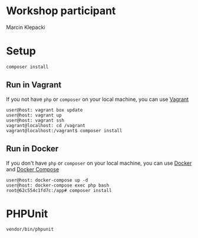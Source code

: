 # Workshop participant

Marcin Klepacki  

# Setup

```
composer install
```

## Run in Vagrant

If you not have `php` or `composer` on your local machine, you can use [Vagrant](https://www.vagrantup.com/downloads.html)

```
user@host: vagrant box update
user@host: vagrant up
user@host: vagrant ssh
vagrant@localhost: cd /vagrant
vagrant@localhost:/vagrant$ composer install
```

## Run in Docker

If you don't have `php` or `composer` on your local machine, you can use [Docker](https://docs.docker.com/engine/installation/#server) and [Docker Compose](https://docs.docker.com/compose/install/)

```
user@host: docker-compose up -d
user@host: docker-compose exec php bash
root@62c554c1fd7c:/app# composer install
```

# PHPUnit

```
vendor/bin/phpunit
```
